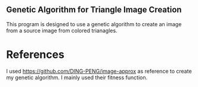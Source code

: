## Genetic Algorithm for Triangle Image Creation
This program is designed to use a genetic algorithm to create an image from a source image from colored trianagles.  


# References
I used https://github.com/DING-PENG/image-approx as reference to create my genetic algorithm. I mainly used their fitness function. 